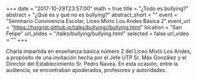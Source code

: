 +++
date = "2017-10-29T23:57:00"
math = true
title = "¿Todo es bullying?"
abstract = "¿Qué es y qué no es bullying?"
abstract_short = ""
event = "Seminario Convivencia Escolar, Liceo Mixto Los Andes Básica 2"
event_url = "https://hsigrist.github.io/talks/bullying//bullying.html"
location = "San Felipe"
url_slides = "/talks/bullying/bullying.html"
selected = false
url_video = ""
+++

Charla impartida en enseñanza básica número 2 del Liceo Mixto Los Andes, a propósito de una invitación hecha por el Jefe UTP Sr. Máx González y el Director del Establecimiento Sr. Pedro Navea. En esta ocasión, entre la audiencia, se encontraban apoderados, profesores y autoridades.
